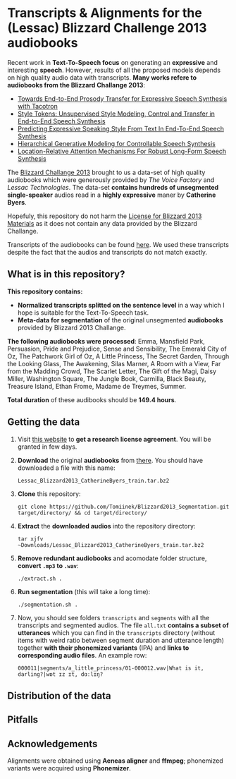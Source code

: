 # Transcripts & Alignments for the (Lessac) Blizzard Challenge 2013 audiobooks 

Recent work in **Text-To-Speech focus** on generating an **expressive** and interesting **speech**. However, results of all the proposed models depends on high quality audio data with transcripts. **Many works refere to audiobooks from the Blizzard Challange 2013**:

- [Towards End-to-End Prosody Transfer for Expressive Speech Synthesis with Tacotron](https://arxiv.org/abs/1803.09047)
- [Style Tokens: Unsupervised Style Modeling, Control and Transfer in End-to-End Speech Synthesis](https://arxiv.org/abs/1803.09017)
- [Predicting Expressive Speaking Style From Text In End-To-End Speech Synthesis](https://arxiv.org/abs/1808.01410)
- [Hierarchical Generative Modeling for Controllable Speech Synthesis](https://arxiv.org/abs/1810.07217)
- [Location-Relative Attention Mechanisms For Robust Long-Form Speech Synthesis](https://arxiv.org/abs/1910.10288)

The [Blizzard Challange 2013](https://www.synsig.org/index.php/Blizzard_Challenge_2013) brought to us a data-set of high quality audiobooks which were generously provided by *The Voice Factory* and *Lessac Technologies*. The data-set **contains hundreds of unsegmented single-speaker** audios read in a **highly expressive** maner by **Catherine Byers**.

Hopefuly, this repository do not harm the [License for Blizzard 2013 Materials](http://www.cstr.ed.ac.uk/projects/blizzard/2013/lessac_blizzard2013/license.html) as it does not contain any data provided by the Blizzard Challange.

Transcripts of the audiobooks can be found [here](http://www.gutenberg.org/). We used these transcripts despite the fact that the audios and transcripts do not match exactly.


## What is in this repository?

**This repository contains:**
- **Normalized transcripts splitted on the sentence level** in a way which I hope is suitable for the Text-To-Speech task. 
- **Meta-data for segmentation** of the original unsegmented **audiobooks** provided by Blizzard 2013 Challange.

**The following audiobooks were processed**: Emma, Mansfield Park, Persuasion, Pride and Prejudice, Sense and Sensibility, The Emerald City of Oz, The Patchwork Girl of Oz, A Little Princess, The Secret Garden, Through the Looking Glass, The Awakening, Silas Marner, A Room with a View, Far from the Madding Crowd, The Scarlet Letter, The Gift of the Magi, Daisy Miller, Washington Square, The Jungle Book, Carmilla, Black Beauty, Treasure Island, Ethan Frome, Madame de Treymes, Summer. 

**Total duration** of these audibooks should be **149.4 hours**.

## Getting the data

1. Visit [this website](http://www.cstr.ed.ac.uk/projects/blizzard/2013/lessac_blizzard2013/license.html) to **get a research license agreement**. You will be granted in few days.
2. **Download** the original **audiobooks** from [there](https://www.synsig.org/index.php/Blizzard_Challenge_2013). You should have downloaded a file with this name: 

   ```
   Lessac_Blizzard2013_CatherineByers_train.tar.bz2
   ```
3. **Clone** this repository: 
   
   ```
   git clone https://github.com/Tomiinek/Blizzard2013_Segmentation.git target/directory/ && cd target/directory/
   ```
4. **Extract** the **downloaded audios** into the repository directory: 

   ```
   tar xjfv ~Downloads/Lessac_Blizzard2013_CatherineByers_train.tar.bz2
   ```
5. **Remove redundant audiobooks** and acomodate folder structure, **convert `.mp3` to `.wav`**: 

   ```
   ./extract.sh .
   ```
6. **Run segmentation** (this will take a long time): 

   ```
   ./segmentation.sh .
   ```
7. Now, you should see folders `transcripts` and `segments` with all the transcripts and segmented audios. The file `all.txt` **contains a subset of utterances** which you can find in the `transcripts` directory (without items with weird ratio between segment duration and utterance length) together **with their phonemized variants** (IPA) and **links to corresponding audio files**. An example row:

   ```
   000011|segments/a_little_princess/01-000012.wav|What is it, darling?|wɒt ɪz ɪt, dɑːlɪŋ?
   ```


## Distribution of the data

## Pitfalls

## Acknowledgements

Alignments were obtained using **Aeneas aligner** and **ffmpeg**; phonemized variants were acquired using **Phonemizer**.
